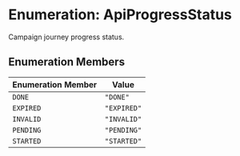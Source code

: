 # Enumeration: ApiProgressStatus

Campaign journey progress status.

## Enumeration Members

| Enumeration Member | Value |
| ------ | ------ |
| `DONE` | `"DONE"` |
| `EXPIRED` | `"EXPIRED"` |
| `INVALID` | `"INVALID"` |
| `PENDING` | `"PENDING"` |
| `STARTED` | `"STARTED"` |
